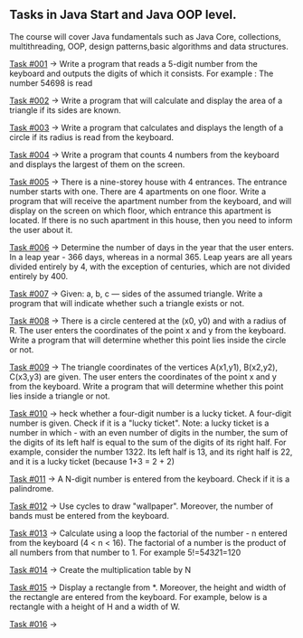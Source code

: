## Tasks in Java Start and Java OOP level.

The course will cover Java fundamentals such as Java Core, collections, multithreading, OOP, design patterns,basic algorithms and data structures.

[Task #001](https://github.com/Severin73/JavaLevelBasic/blob/main/src/com/javalevelbasic/task001/ReadNumbers.java) -> Write a program that reads a 5-digit number from the keyboard and outputs the digits of which it consists. For example : The number 54698 is read

[Task #002](https://github.com/Severin73/JavaLevelBasic/blob/main/src/com/javalevelbasic/task002/AreaOfTriangle.java) -> Write a program that will calculate and display the area of a triangle if its sides are known.

[Task #003](https://github.com/Severin73/JavaLevelBasic/blob/main/src/com/javalevelbasic/task003/CircumferenceLength.java) -> Write a program that calculates and displays the length of a circle if its radius is read from the keyboard.

[Task #004](https://github.com/Severin73/JavaLevelBasic/blob/main/src/com/javalevelbasic/task004/TheBiggestFromFour.java) -> Write a program that counts 4 numbers from the keyboard and displays the largest of them on the screen.

[Task #005](https://github.com/Severin73/JavaLevelBasic/blob/main/src/com/javalevelbasic/task005/FloorAndEntranceTheApartment.java) -> There is a nine-storey house with 4 entrances. The entrance number starts with one. There are 4 apartments on one floor. Write a program that will receive the apartment number from the keyboard, and will display on the screen on which floor, which entrance this apartment is located. If there is no such apartment in this house, then you need to inform the user about it.

[Task #006](https://github.com/Severin73/JavaLevelBasic/blob/main/src/com/javalevelbasic/task006/LeapYear.java) -> Determine the number of days in the year that the user enters. In a leap year - 366 days, whereas in a normal 365. Leap years are all years divided entirely by 4, with the exception of centuries, which are not divided entirely by 400.

[Task #007](https://github.com/Severin73/JavaLevelBasic/blob/main/src/com/javalevelbasic/task007/Triangle.java) ->  Given: a, b, c — sides of the assumed triangle. Write a program that will indicate whether such a triangle exists or not.

[Task #008](https://github.com/Severin73/JavaLevelBasic/blob/main/src/com/javalevelbasic/task008/CheckDotPositionInCircle.java) -> There is a circle centered at the (x0, y0) and with a radius of R. The user enters the coordinates of the point x and y from the keyboard. Write a program that will determine whether this point lies inside the circle or not.

[Task #009](https://github.com/Severin73/JavaLevelBasic/blob/main/src/com/javalevelbasic/task009/DotInsideTheTriangle.java) -> The triangle coordinates of the vertices A(x1,y1), B(x2,y2), C(x3,y3) are given. The user enters the coordinates of the point x and y from the keyboard.  Write a program that will determine whether this point lies inside a triangle or not.

[Task #010](https://github.com/Severin73/JavaLevelBasic/blob/main/src/com/javalevelbasic/task010/LuckyTicket.java) -> heck whether a four-digit number is a lucky ticket. A four-digit number is given. Check if it is a "lucky ticket". Note: a lucky ticket is a number in which - with an even number of digits in the number, the sum of the digits of its left half is equal to the sum of the digits of its right half. For example, consider the number 1322. Its left half is 13, and its right half is 22, and it is a lucky ticket (because 1+3 = 2 + 2)

[Task #011](https://github.com/Severin73/JavaLevelBasic/blob/main/src/com/javalevelbasic/task011/PalindromeNumber.java) -> A N-digit number is entered from the keyboard. Check if it is a palindrome.

[Task #012](https://github.com/Severin73/JavaLevelBasic/blob/main/src/com/javalevelbasic/task012/WallPaper.java) -> Use cycles to draw "wallpaper". Moreover, the number of bands must be entered from the keyboard.

[Task #013](https://github.com/Severin73/JavaLevelBasic/blob/main/src/com/javalevelbasic/task013/Factorial.java) -> Calculate using a loop the factorial of the number - n entered from the keyboard (4 < n < 16). The factorial of a number is the product of all numbers from that number to 1. For example 5!=5*4*3*2*1=120

[Task #014](https://github.com/Severin73/JavaLevelBasic/blob/main/src/com/javalevelbasic/task014/MultiplicationTable.java) -> Create the multiplication table by N

[Task #015](https://github.com/Severin73/JavaLevelBasic/blob/main/src/com/javalevelbasic/task015/Rectangle.java) -> Display a rectangle from \*. Moreover, the height and width of the rectangle are entered from the keyboard. For example, below is a rectangle with a height of H and a width of W.

[Task #016]() -> 

